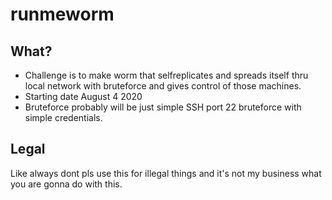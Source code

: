 # runmeworm


What?
----

* Challenge is to make worm that selfreplicates and spreads itself thru local network with bruteforce
and gives control of those machines. 
* Starting date August 4 2020
* Bruteforce probably will be just simple SSH port 22 bruteforce with simple credentials.



Legal
----

Like always dont pls use this for illegal things and it's not my business what you are gonna
do with this.













